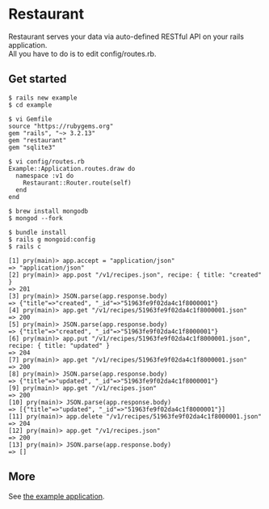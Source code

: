 # Restaurant
Restaurant serves your data via auto-defined RESTful API on your rails application.  
All you have to do is to edit config/routes.rb.

## Get started
```
$ rails new example
$ cd example

$ vi Gemfile
source "https://rubygems.org"
gem "rails", "~> 3.2.13"
gem "restaurant"
gem "sqlite3"

$ vi config/routes.rb
Example::Application.routes.draw do
  namespace :v1 do
    Restaurant::Router.route(self)
  end
end

$ brew install mongodb
$ mongod --fork

$ bundle install
$ rails g mongoid:config
$ rails c

[1] pry(main)> app.accept = "application/json"
=> "application/json"
[2] pry(main)> app.post "/v1/recipes.json", recipe: { title: "created" }
=> 201
[3] pry(main)> JSON.parse(app.response.body)
=> {"title"=>"created", "_id"=>"51963fe9f02da4c1f8000001"}
[4] pry(main)> app.get "/v1/recipes/51963fe9f02da4c1f8000001.json"
=> 200
[5] pry(main)> JSON.parse(app.response.body)
=> {"title"=>"created", "_id"=>"51963fe9f02da4c1f8000001"}
[6] pry(main)> app.put "/v1/recipes/51963fe9f02da4c1f8000001.json", recipe: { title: "updated" }
=> 204
[7] pry(main)> app.get "/v1/recipes/51963fe9f02da4c1f8000001.json"
=> 200
[8] pry(main)> JSON.parse(app.response.body)
=> {"title"=>"updated", "_id"=>"51963fe9f02da4c1f8000001"}
[9] pry(main)> app.get "/v1/recipes.json"
=> 200
[10] pry(main)> JSON.parse(app.response.body)
=> [{"title"=>"updated", "_id"=>"51963fe9f02da4c1f8000001"}]
[11] pry(main)> app.delete "/v1/recipes/51963fe9f02da4c1f8000001.json"
=> 204
[12] pry(main)> app.get "/v1/recipes.json"
=> 200
[13] pry(main)> JSON.parse(app.response.body)
=> []
```

## More
See [the example application](https://github.com/r7kamura/restaurant/tree/master/spec/dummy).
